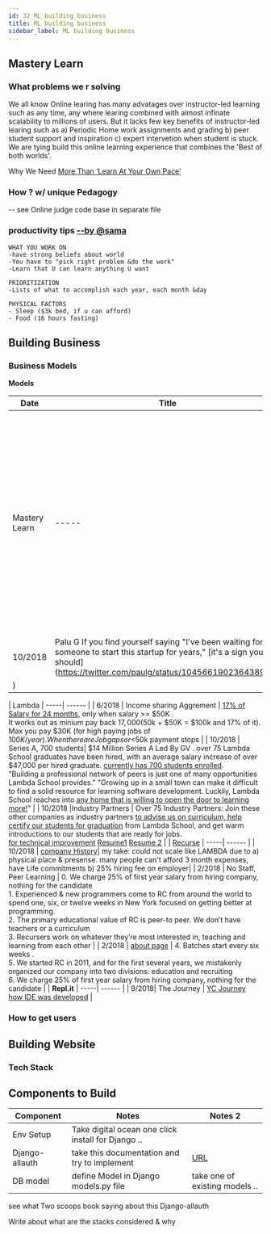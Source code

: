 ```yaml
---
id: 32_ML_building_business
title: ML building business
sidebar_label: ML building business
---
```


## Mastery Learn

### What problems we r solving
We all know Online learing has many advatages over instructor-led learning such as any time, any where learing combined with almost infinate scalability to millions of users. But it lacks few key benefits of instructor-led learing such as a) Periodic Home work assignments and grading b) peer student support and inspiration c) expert intervetion when student is stuck. We are tying build this online learning experience that combines the 'Best of both worlds'.

Why We Need [More Than ‘Learn At Your Own Pace’](https://blog.brainstation.io/why-we-need-more-than-learn-at-your-own-pace/)

### How ? w/ unique Pedagogy

 -- see Online judge code base in separate file 

###  productivity tips [--by @sama](http://blog.samaltman.com/productivity)

```
WHAT YOU WORK ON
-have strong beliefs about world
-You have to "pick right problem &do the work"
-Learn that U can learn anything U want

PRIORITIZATION
-Lists of what to accomplish each year, each month &day

PHYSICAL FACTORS
- Sleep ($3k bed, if u can afford)
- Food (16 hours fasting)
```
## Building Business

### Business Models

**Models**


| Date | Title | Notes |
| ------- | -----| ----  | 
| Mastery Learn  | -----| Basic course is free. for Coaching towards a certificate (find it), users pay a fee into a Escrow account, If they don't pass in 2 to 3 attempts, 100% fee is released from Escrow Account  | 
| 10/2018 | Palu G If you find yourself saying "I've been waiting for someone to start this startup for years," [it's a sign you should](https://twitter.com/paulg/status/1045661902364389381
) | 

| Lambda  | -----| ------  | 
| 6/2018 | Income sharing Aggrement | [17% of Salary for 24 months](https://www.youtube.com/watch?v=IGh5-g4KR1Q), only when salary >= $50K . <br/>It works out as minium pay back $17,000 ($50k + $50K = $100k and 17% of it). Max you pay $30K (for high paying jobs of $100K/year). When there are Job gaps or <$50k payment stops | 
| 10/2018 | Series A, 700 students| $14 Million Series A Led By GV . over 75 Lambda School graduates have been hired, with an average salary increase of over $47,000 per hired graduate. [currently has 700 students enrolled](https://lambdaschool.com/blog/lambda-school-announces-14-million-series-a-led-by-gv/). <br/> "Building a professional network of peers is just one of many opportunities Lambda School provides." "Growing up in a small town can make it difficult to find a solid resource for learning software development. Luckily, Lambda School reaches into [any home that is willing to open the door to learning more!](https://lambdaschool.com/students/)" |
| 10/2018 |Industry Partners | Over 75 Industry Partners: Join these other companies as industry partners [to advise us on curriculum, help certify our students for graduation](https://lambdaschool.com/partners/) from Lambda School, and get warm introductions to our students that are ready for jobs. <br/> [for technical improvement](https://lambdaschool.com/alumni/profile/?id=rec9gmHkvk7u8LeYX) [Resume1](https://dl.airtable.com/CeHfLF2MR0yOYmP5KMuo_TeresaStroutFullStackDeveloper%204.21.pdf) [Resume 2](https://lambdaschool.com/alumni/profile/?id=recobbhsY7SdnyifJ) |
| [Recurse](https://www.recurse.com/blog/131-join-rc-and-help-grow-a-new-kind-of-business-and-community)   | -----| ------  | 
| 10/2018 | [company History](https://www.recurse.com/manual#sec-history)| my take: could not scale like LAMBDA due to a) physical place & presense. many people can't afford 3 month expenses, have Life commitments b) 25% hiring fee on employer|
| 2/2018 | No Staff, Peer Learning | 0. We charge 25% of first year salary from hiring company, nothing for the candidate <br/> 1. Experienced & new programmers come to RC from around the world to spend one, six, or twelve weeks in New York focused on getting better at programming. <br/>2. The primary educational value of RC is peer-to peer. We don’t have teachers or a curriculum <br/>3. Recursers work on whatever they’re most interested in, teaching and learning from each other |
| 2/2018 | [about page](https://www.recurse.com/about)  | 4. Batches start every six weeks . <br/> 5. We started RC in 2011, and for the first several years, we mistakenly organized our company into two divisions: education and recruiting <br/> 6. We charge 25% of first year salary from hiring company, nothing for the candidate  |
| **Repl.it**  | -----| ------  |
| 9/2018| The Journey | [YC Journey](https://repl.it/site/blog/yc) <br/> [ how IDE was developed](https://repl.it/site/blog/ide) | 


### How to get users

## Building Website

### Tech Stack

## Components to Build
| Component | Notes | Notes 2 |
| -------   | ----- | ----    | 
| Env Setup | Take digital ocean one click install for Django .. |   |
| Django-allauth | take this documentation and try to implement  | [URL](http://django-allauth.readthedocs.io/en/latest/installation.html) |
| DB model | define Model in Django models.py file | take one of existing models .. |


see what Two scoops book saying about this Django-allauth

Write about what are the stacks considered & why


